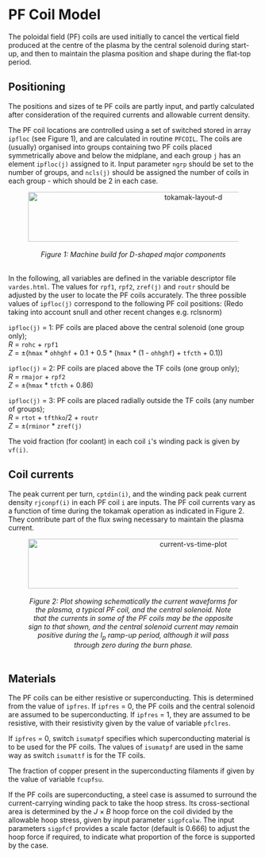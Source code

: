 # PF Coil Model

The poloidal field (PF) coils are used initially to cancel the vertical field produced at the centre of the plasma by the central solenoid during start-up, and then to maintain the plasma position and shape during the flat-top period.

## Positioning

The positions and sizes of te PF coils are partly input, and partly calculated after consideration of the required currents and allowable current density.

The PF coil locations are controlled using a set of switched stored in array `ipfloc` (see Figure 1), and are calculated in routine `PFCOIL`. The coils are (usually) organised into groups containing two PF coils placed symmetrically above and below the midplane, and each group `j` has an element `ipfloc(j)` assigned to it. Input parameter `ngrp` should be set to the number of groups, and `ncls(j)` should be assigned the number of coils in each group - which should be 2 in each case.

<figure>
    <center>
    <img src="../../images/build_d.png" alt="tokamak-layout-d"
    title="Machine build for D-shaped major components"
    width="650" height="100" />
    <br><br>
    <figcaption><i>Figure 1: Machine build for D-shaped major components</i></figcaption>
    <br>
    </center>
</figure>

In the following, all variables are defined in the variable descriptor file `vardes.html`. The values for `rpf1`, `rpf2`, `zref(j)` and `routr` should be adjusted by the user to locate the PF coils accurately.
The three possible values of `ipfloc(j)` correspond to the following PF coil positions: (Redo taking into account snull and other recent changes e.g. rclsnorm)

`ipfloc(j)` = 1: PF coils are placed above the central solenoid (one group only);<br>
*R* = `rohc` + `rpf1`<br>
*Z* = $\pm$(`hmax` * `ohhghf` + 0.1 + 0.5 * (`hmax` * (1 - `ohhghf`) + `tfcth` + 0.1))


`ipfloc(j)` = 2: PF coils are placed above the TF coils (one group only);<br>
*R* = `rmajor` + `rpf2`<br>
*Z* = $\pm$(`hmax` * `tfcth` + 0.86)

`ipfloc(j)` = 3: PF coils are placed radially outside the TF coils (any number of groups);<br>
*R* = `rtot` + `tfthko`/2 + `routr`<br>
*Z* = $\pm$(`rminor` * `zref(j)`

The void fraction (for coolant) in each coil `i`'s winding pack is given by `vf(i)`.

## Coil currents

The peak current per turn, `cptdin(i)`, and the winding pack peak current density `rjconpf(i)` in each PF coil `i` are inputs. The PF coil currents vary as a function of time during the tokamak operation as indicated in Figure 2. They contribute part of the flux swing necessary to maintain the plasma current.

<figure>
    <center>
    <img src="../../images/current_vs_time.png" alt="current-vs-time-plot"
    title="Current waveform for Plasma, PF coil and Central Solenoid"
    width="650" height="100" />
    <br><br>
    <figcaption><i>Figure 2: Plot showing schematically the current waveforms for the plasma, a typical PF coil, and the central solenoid. Note that the currents in some of the PF coils may be the opposite sign to that shown, and the central solenoid current may remain positive during the I<sub>p</sub> ramp-up period, although it will pass through zero during the burn phase.</i></figcaption>
    <br>
    </center>
</figure>

## Materials

The PF coils can be either resistive or superconducting. This is determined from the value of `ipfres`. If `ipfres` = 0, the PF coils and the central solenoid are assumed to be superconducting. If `ipfres` = 1, they are assumed to be resistive, with their resistivity given by the value of variable `pfclres`.

If `ipfres` = 0, switch `isumatpf` specifies which superconducting material is to be used for the PF coils. The values of `isumatpf` are used in the same way as switch `isumattf` is for the TF coils.

The fraction of copper present in the superconducting filaments if given by the value of variable `fcupfsu`.

If the PF coils are superconducting, a steel case is assumed to surround the current-carrying winding pack to take the hoop stress. Its cross-sectional area is determined by the *J* $\times$ *B* hoop force on the coil divided by the allowable hoop stress, given by input parameter `sigpfcalw`. The input parameters `sigpfcf` provides a scale factor (default is 0.666) to adjust the hoop force if required, to indicate what proportion of the force is supported by the case.
